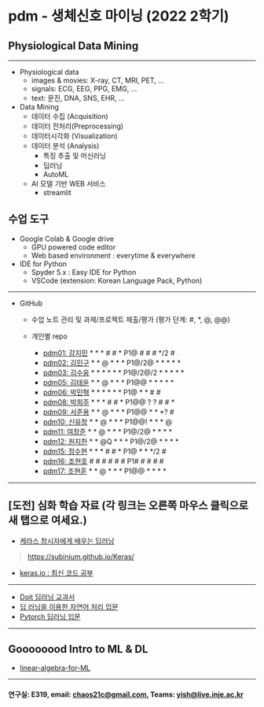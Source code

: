# pdm - 생체신호 마이닝 (2022 2학기)
## Physiological Data Mining
---
* Physiological data
  - images & movies: X-ray, CT, MRI, PET, ...
  - signals: ECG, EEG, PPG, EMG, ...
  - text: 문진, DNA, SNS, EHR, ...
* Data Mining
  - 데이터 수집 (Acquisition)
  - 데이터 전처리(Preprocessing)
  - 데이터시각화 (Visualization)
  - 데이터 분석 (Analysis)
    * 특징 추출 및 머신러닝
    * 딥러닝
    * AutoML
  - AI 모델 기반 WEB 서비스
    * streamlit
    
## 수업 도구
* Google Colab & Google drive
  - GPU powered code editor
  - Web based environment : everytime & everywhere
* IDE for Python
  - Spyder 5.x : Easy IDE for Python
  - VSCode (extension: Korean Language Pack, Python)
---
* GitHub
  - 수업 노트 관리 및 과제/프로젝트 제출/평가 (평가 단계: #, *, @, @@)
  
  - 개인별 repo  
    * [pdm01: 강지민](https://github.com/rkdwlals37/pdm01) * * * # # * P1@ # # # */2 #
    * [pdm02: 김민구](https://github.com/alsrn36533/pdm02) * * @ * * * P1@/2@ * * * * *
    * [pdm03: 김수웅](https://github.com/rlatndnd9804/pdm03) * * * * * * P1@/2@/2 * * * * *
    * [pdm05: 김태윤](https://github.com/kimtaeyoon1/pdm05) * * @ * * * P1@@ * * * * * 
    * [pdm06: 박민혁](https://github.com/minhyeokpark/pdm06) * * * * * * P1@ * * # # 
    * [pdm08: 박희주](https://github.com/suyangegrong/pdm08) * * * # # * P1@@ ? ? # # *
    * [pdm09: 서준용](https://github.com/joi0804/pdm09) * * @ * * * P1@@ * * *? #
    * [pdm10: 신유창](https://github.com/pdm10/pdm10) * * @ * * * P1@@! * * * @ 
    * [pdm11: 여창준](https://github.com/dpfpsel0622/pdm11) * * @ * * * P1@/2@ * * * *
    * [pdm12: 원지찬](https://github.com/dnjswlcks67/pdm12) * * @Q * * * P1@/2@ * * * *
    * [pdm15: 정수현](https://github.com/jungsh210/pbm15) * * * # # * P1@ * * */2 #
    * [pdm16: 조현호]() # # # # # # P1# # # # #
    * [pdm17: 조현훈](https://github.com/pdm17/pdm17) * * @ * * * P1@@ * * * *

---
 
 ## [도전] 심화 학습 자료 (각 링크는 오른쪽 마우스 클릭으로 새 탭으로 여세요.)

 - [케라스 창시자에게 배우는 딥러닝](https://github.com/rickiepark/deep-learning-with-python-notebooks) 
 > https://subinium.github.io/Keras/
 - [keras.io : 최신 코드 공부](https://keras.io)
 ---
 - [Doit 딥러닝 교과서](http://easyspub.co.kr/20_Menu/BookView/472/PUB) 
 - [딥 러닝을 이용한 자연어 처리 입문](https://wikidocs.net/book/2155)
 - [Pytorch 딥러닝 입문](https://github.com/Justin-A/DeepLearning101)  
 ---
 ## Goooooood Intro to ML & DL
 - [linear-algebra-for-ML](https://www.freecodecamp.org/news/how-machine-learning-leverages-linear-algebra-to-optimize-model-trainingwhy-you-should-learn-the-fundamentals-of-linear-algebra/)
 ---
 
  #### 연구실: E319, email: chaos21c@gmail.com, Teams: yish@live.inje.ac.kr
 
